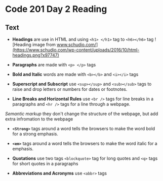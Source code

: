 # Code 201 Day 2 Reading

## Text

- **Headings** are use in HTML and using `<h1> </h1>` tag to `<h6></h6>` tag
![Heading image from www.schudio.com/](https://www.schudio.com/wp-content/uploads/2016/10/html-headings.png?x97747)

- **Paragraphs**  are made with `<p> </p>` tags

- **Bold and Italic**  words are made with `<b></b>` and `<i></i>` tags

- **Superscript and Subscript** use `<sup></sup>` and `<sub></sub>` tags to raise and drop letters or numbers for dates or footnotes. 

- **Line Breaks and Horizontal Rules** use `<br />` tags for line breaks in a paragraphs and `<hr />` tags  for a line through a webpage.

*Semantic markup* they don't change the structure of the webpage, but add extra infromation to the webpage

- **`<Strong>`** tags around a word tells the browsers to make the word bold for a strong emphasis.

- **`<em>`** tags around a word tells the browsers to make the word italic for a emphasis.

- **Quotations** use two tags `<blockquote>` tag for long quotes and `<q>` tags for short quotes in a paragraphs

- **Abbreviations and Acronyms** use `<abbr>` tags
